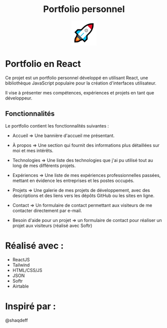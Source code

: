 <!-- PROJECT LOGO -->
<h1 align="center">Portfolio personnel</h1>
<div align="center">
  <img src="public/rocket.png" alt="Logo" width="80" height="80">
</div>

# Portfolio en React
Ce projet est un portfolio personnel développé en utilisant React, une bibliothèque JavaScript populaire pour la création d'interfaces utilisateur.

Il vise à présenter mes compétences, expériences et projets en tant que développeur.

## Fonctionnalités
Le portfolio contient les fonctionnalités suivantes :

- Accueil => Une bannière d'accueil me présentant.

- À propos => Une section qui fournit des informations plus détaillées sur moi et mes intérêts.

- Technologies => Une liste des technologies que j'ai pu utilisé tout au long de mes différents projets.

- Expériences => Une liste de mes expériences professionnelles passées, mettant en évidence les entreprises et les postes occupés.

- Projets => Une galerie de mes projets de développement, avec des descriptions et des liens vers les dépôts GitHub ou les sites en ligne.

- Contact => Un formulaire de contact permettant aux visiteurs de me contacter directement par e-mail.

- Besoin d'aide pour un projet => un formulaire de contact pour réaliser un projet aux visiteurs (réalisé avec Softr)

<!-- Réalisé -->
# Réalisé avec :

* ReactJS
* Tailwind
* HTML/CSS/JS
* JSON
* Softr
* Airtable

<!-- Inspiration -->
# Inspiré par :

@shaqdeff
